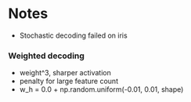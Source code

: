 # Notes

 - Stochastic decoding failed on iris

### Weighted decoding
 - weight^3, sharper activation
 - penalty for large feature count
 - w_h = 0.0 + np.random.uniform(-0.01, 0.01, shape)